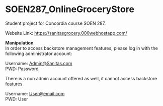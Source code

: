 # SOEN287_OnlineGroceryStore
Student project for Concordia course SOEN 287.

Website Link: https://sanitasgrocery.000webhostapp.com/

<b>Manipulation</b>
<br/>
In order to access backstore management features, please log in with the following administrator account:

Username: Admin@Sanitas.com <br/>
PWD: Password

There is a non admin account offered as well, it cannot access backstore features

Username: User@email.com <br/>
PWD: User
